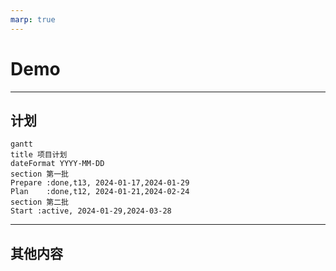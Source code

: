 ```yaml
---
marp: true
---
```

# Demo

---

## 计划

```mermaid
gantt
title 项目计划
dateFormat YYYY-MM-DD
section 第一批
Prepare :done,t13, 2024-01-17,2024-01-29
Plan    :done,t12, 2024-01-21,2024-02-24
section 第二批
Start :active, 2024-01-29,2024-03-28
```

---

## 其他内容

<script type="module" src="https://alislin.github.io/mermaid-in-marp/render.cache.js"></script>

